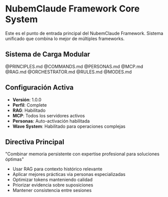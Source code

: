 # NubemClaude Framework Core System

Este es el punto de entrada principal del NubemClaude Framework.
Sistema unificado que combina lo mejor de múltiples frameworks.

## Sistema de Carga Modular

@PRINCIPLES.md
@COMMANDS.md
@PERSONAS.md
@MCP.md
@RAG.md
@ORCHESTRATOR.md
@RULES.md
@MODES.md

## Configuración Activa

- **Versión**: 1.0.0
- **Perfil**: Complete
- **RAG**: Habilitado
- **MCP**: Todos los servidores activos
- **Personas**: Auto-activación habilitada
- **Wave System**: Habilitado para operaciones complejas

## Directiva Principal

"Combinar memoria persistente con expertise profesional para soluciones óptimas"

- Usar RAG para contexto histórico relevante
- Aplicar mejores prácticas via personas especializadas
- Optimizar tokens manteniendo calidad
- Priorizar evidencia sobre suposiciones
- Mantener consistencia entre sesiones